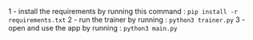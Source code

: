 1 - install the requirements by running this command : `pip install -r requirements.txt`
2 - run the trainer by running : `python3 trainer.py`
3 - open and use the app by running : `python3 main.py` 